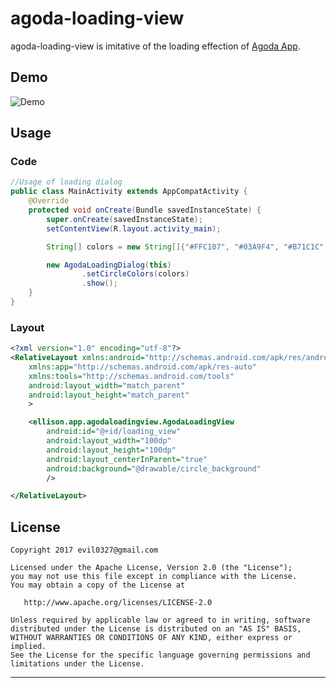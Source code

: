 # agoda-loading-view
agoda-loading-view is imitative of the loading effection of [Agoda App][agoda]. <br />

## Demo
![Demo](https://media.giphy.com/media/l4FGGJ49q81c9F1Nm/giphy.gif "Demo")
## Usage
### Code
```Java
//Usage of loading dialog
public class MainActivity extends AppCompatActivity {
    @Override
    protected void onCreate(Bundle savedInstanceState) {
        super.onCreate(savedInstanceState);
        setContentView(R.layout.activity_main);

        String[] colors = new String[]{"#FFC107", "#03A9F4", "#B71C1C", "#7B1FA2", "#388E3C"};

        new AgodaLoadingDialog(this)
                .setCircleColors(colors)
                .show();
    }
}
```
### Layout
```XML
<?xml version="1.0" encoding="utf-8"?>
<RelativeLayout xmlns:android="http://schemas.android.com/apk/res/android"
    xmlns:app="http://schemas.android.com/apk/res-auto"
    xmlns:tools="http://schemas.android.com/tools"
    android:layout_width="match_parent"
    android:layout_height="match_parent"
    >

    <ellison.app.agodaloadingview.AgodaLoadingView
        android:id="@+id/loading_view"
        android:layout_width="100dp"
        android:layout_height="100dp"
        android:layout_centerInParent="true"
        android:background="@drawable/circle_background"
        />

</RelativeLayout>
```
## License
    Copyright 2017 evil0327@gmail.com
    
    Licensed under the Apache License, Version 2.0 (the "License");
    you may not use this file except in compliance with the License.
    You may obtain a copy of the License at

       http://www.apache.org/licenses/LICENSE-2.0

    Unless required by applicable law or agreed to in writing, software
    distributed under the License is distributed on an "AS IS" BASIS,
    WITHOUT WARRANTIES OR CONDITIONS OF ANY KIND, either express or implied.
    See the License for the specific language governing permissions and
    limitations under the License.






*******************
[agoda]:https://play.google.com/store/apps/details?id=com.agoda.mobile.consumer&hl=zh-TW
